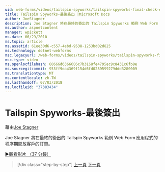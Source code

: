 ```yaml
---
uid: web-forms/videos/tailspin-spyworks/tailspin-spyworks-final-check-out
title: Tailspin Spyworks-最後簽出 |Microsoft Docs
author: JoeStagner
description: Joe Stagner 將在最終的簽出的 Tailspin Spyworks 範例 Web Form 應用程式的程序期間放客戶的訂單。
ms.author: aspnetcontent
manager: wpickett
ms.date: 06/29/2010
ms.topic: article
ms.assetid: 61ee30d6-c557-4ebd-9538-1253bd02d825
ms.technology: dotnet-webforms
msc.legacyurl: /web-forms/videos/tailspin-spyworks/tailspin-spyworks-final-check-out
msc.type: video
ms.openlocfilehash: 60666d6366606c7b3168fe4795ec9c8431c6fb8e
ms.sourcegitcommit: 953ff9ea4369f154d6fd0239599279ddd3280009
ms.translationtype: MT
ms.contentlocale: zh-TW
ms.lasthandoff: 07/03/2018
ms.locfileid: "37383434"
---
```

<a name="tailspin-spyworks---final-check-out"></a>Tailspin Spyworks-最後簽出
====================
藉由[Joe Stagner](https://github.com/JoeStagner)

Joe Stagner 將在最終的簽出的 Tailspin Spyworks 範例 Web Form 應用程式的程序期間放客戶的訂單。

[&#9654;觀看影片 （37 分鐘）](https://channel9.msdn.com/Blogs/ASP-NET-Site-Videos/tailspin-spyworks-final-check-out)

> [!div class="step-by-step"]
> [上一頁](tailspin-spyworks-migrate-the-shopping-cart.md)
> [下一頁](tailspin-spyworks-adding-user-product-reviews.md)
